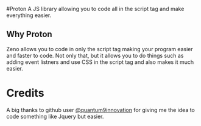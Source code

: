 #Proton
A JS library allowing you to code all in the script tag and make everything easier.

## Why Proton

Zeno allows you to code in only the script tag making your program easier and faster to code. Not only that, but it allows you to do things such as adding event listners and use CSS in the script tag and also makes it much easier.

# Credits

A big thanks to github user [@quantum9innovation](https://github.com/quantum9innovation) for giving me the idea to code something like Jquery but easier.
